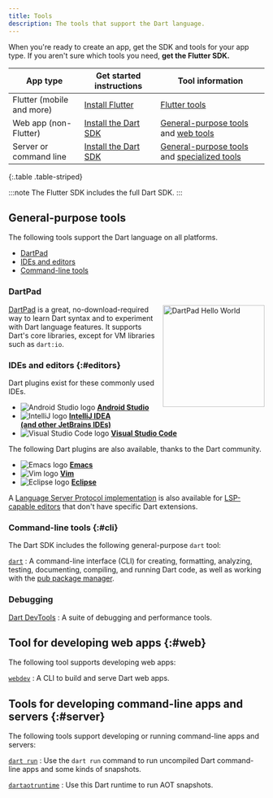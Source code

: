```yaml
---
title: Tools
description: The tools that support the Dart language.
---
```


When you're ready to create an app, get the SDK and tools for your app
type. If you aren't sure which tools you need, **get the Flutter SDK.**

| App type                  | Get started instructions                                     | Tool information                                           |
|---------------------------|--------------------------------------------------------------|------------------------------------------------------------|
| Flutter (mobile and more) | [Install Flutter]({{site.flutter-docs}}/get-started/install) | [Flutter tools]({{site.flutter-docs}}/using-ide)           |
| Web app (non-Flutter)     | [Install the Dart SDK](/tools/sdk)                           | [General-purpose tools][] and [web tools](#web)            |
| Server or command line    | [Install the Dart SDK](/tools/sdk)                           | [General-purpose tools][] and [specialized tools](#server) |

{:.table .table-striped}

[General-purpose tools]: #general-purpose-tools

:::note
  The Flutter SDK includes the full Dart SDK.
:::

## General-purpose tools

The following tools support the Dart language on all platforms.

* [DartPad](#dartpad)
* [IDEs and editors](#editors)
* [Command-line tools](#cli)


### DartPad

<img src="/assets/img/dartpad-hello.png" alt="DartPad Hello World" width="200px" align="right" />

[DartPad](/tools/dartpad) is
a great, no-download-required way to learn Dart syntax
and to experiment with Dart language features.
It supports Dart's core libraries,
except for VM libraries such as `dart:io`.


<a id="ides-and-editors"></a>
### IDEs and editors {:#editors}

Dart plugins exist for these commonly used IDEs.

<ul class="cols2">
<li>
<img src="/assets/img/tools/android_studio.svg" class="list-image" alt="Android Studio logo">
<a href="/tools/jetbrains-plugin"><b>Android Studio</b></a>
</li>
<li>
<img src="/assets/img/tools/intellij-idea.svg" class="list-image" alt="IntelliJ logo">
<a href="/tools/jetbrains-plugin"><b>IntelliJ IDEA<br>
(and other JetBrains IDEs)</b></a>
</li>
<li>
<img src="/assets/img/tools/vscode.svg" class="list-image" alt="Visual Studio Code logo">
<a href="/tools/vs-code"><b>Visual Studio Code</b></a>
</li>
</ul>

The following Dart plugins are also available,
thanks to the Dart community.

<ul class="cols2">
<li>
<img src="/assets/img/tools/emacs.png" alt="Emacs logo" class="list-image">
<a href="https://github.com/nex3/dart-mode"><b>Emacs</b></a>
</li>
<li>
<img src="/assets/img/tools/vim.png" alt="Vim logo" class="list-image">
<a href="{{site.repo.dart.org}}/dart-vim-plugin"><b>Vim</b></a>
</li>
<li>
<img src="/assets/img/tools/eclipse-logo.png" alt="Eclipse logo" class="list-image">
<a href="https://github.com/eclipse/dartboard"><b>Eclipse</b></a>
</li>
</ul>

A [Language Server Protocol implementation][LSP] is also available for
[LSP-capable editors][] that don't have specific Dart extensions.

[LSP]: {{site.repo.dart.sdk}}/blob/main/pkg/analysis_server/tool/lsp_spec/README.md
[LSP-capable editors]: https://microsoft.github.io/language-server-protocol/implementors/tools/

### Command-line tools {:#cli}

The Dart SDK includes the following general-purpose `dart` tool:

[`dart`](/tools/dart-tool)
: A command-line interface (CLI) for creating, formatting, analyzing,
  testing, documenting, compiling, and running Dart code,
  as well as working with the [pub package manager](/tools/pub/packages).


### Debugging

[Dart DevTools](/tools/dart-devtools)
: A suite of debugging and performance tools.


## Tool for developing web apps {:#web}

The following tool supports developing web apps:

[`webdev`](/tools/webdev)
: A CLI to build and serve Dart web apps.

## Tools for developing command-line apps and servers {:#server}

The following tools support developing or running
command-line apps and servers:

[`dart run`](/tools/dart-run)
: Use the `dart run` command to run uncompiled Dart command-line apps
  and some kinds of snapshots.

[`dartaotruntime`](/tools/dartaotruntime)
: Use this Dart runtime to run AOT snapshots.
